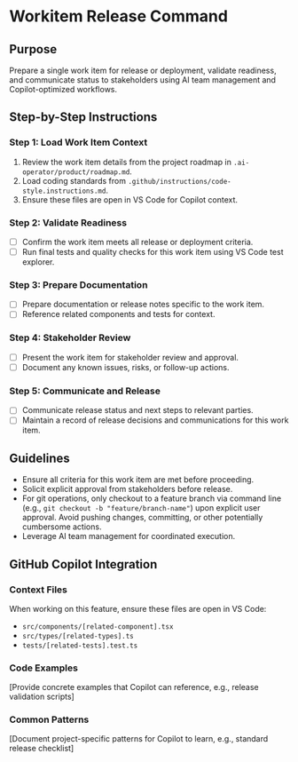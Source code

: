 # Workitem Release Command

## Purpose

Prepare a single work item for release or deployment, validate readiness, and communicate status to stakeholders using AI team management and Copilot-optimized workflows.

## Step-by-Step Instructions

### Step 1: Load Work Item Context
1. Review the work item details from the project roadmap in `.ai-operator/product/roadmap.md`.
2. Load coding standards from `.github/instructions/code-style.instructions.md`.
3. Ensure these files are open in VS Code for Copilot context.

### Step 2: Validate Readiness
- [ ] Confirm the work item meets all release or deployment criteria.
- [ ] Run final tests and quality checks for this work item using VS Code test explorer.

### Step 3: Prepare Documentation
- [ ] Prepare documentation or release notes specific to the work item.
- [ ] Reference related components and tests for context.

### Step 4: Stakeholder Review
- [ ] Present the work item for stakeholder review and approval.
- [ ] Document any known issues, risks, or follow-up actions.

### Step 5: Communicate and Release
- [ ] Communicate release status and next steps to relevant parties.
- [ ] Maintain a record of release decisions and communications for this work item.

## Guidelines

- Ensure all criteria for this work item are met before proceeding.
- Solicit explicit approval from stakeholders before release.
- For git operations, only checkout to a feature branch via command line (e.g., `git checkout -b "feature/branch-name"`) upon explicit user approval. Avoid pushing changes, committing, or other potentially cumbersome actions.
- Leverage AI team management for coordinated execution.

## GitHub Copilot Integration

### Context Files
When working on this feature, ensure these files are open in VS Code:
- `src/components/[related-component].tsx`
- `src/types/[related-types].ts`
- `tests/[related-tests].test.ts`

### Code Examples
[Provide concrete examples that Copilot can reference, e.g., release validation scripts]

### Common Patterns
[Document project-specific patterns for Copilot to learn, e.g., standard release checklist]
